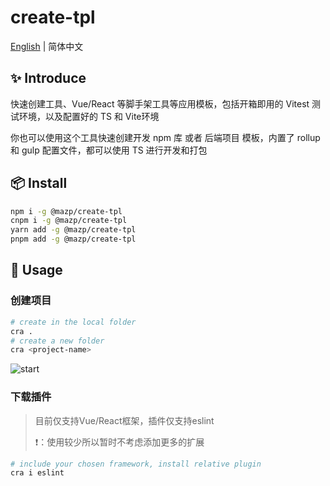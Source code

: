 # create-tpl

[English](./README.md) | 简体中文

## ✨ Introduce

快速创建工具、Vue/React 等脚手架工具等应用模板，包括开箱即用的 Vitest 测试环境，以及配置好的 TS 和 Vite环境

你也可以使用这个工具快速创建开发 npm 库  或者 后端项目 模板，内置了 rollup 和 gulp 配置文件，都可以使用 TS 进行开发和打包



## 📦 Install

```bash
npm i -g @mazp/create-tpl
cnpm i -g @mazp/create-tpl
yarn add -g @mazp/create-tpl
pnpm add -g @mazp/create-tpl
```



## 🔨 Usage

### 创建项目

```bash
# create in the local folder
cra .
# create a new folder
cra <project-name>
```

![start](assets/README-zh.assets/start.gif)

### 下载插件

>   目前仅支持Vue/React框架，插件仅支持eslint
>
>   ❗：使用较少所以暂时不考虑添加更多的扩展

```bash
# include your chosen framework, install relative plugin
cra i eslint
```





